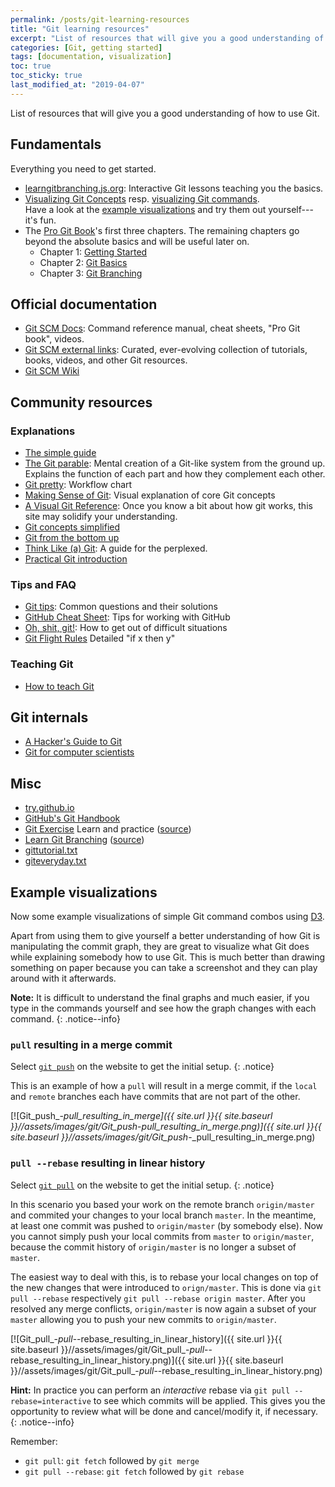 ```yaml
---
permalink: /posts/git-learning-resources
title: "Git learning resources"
excerpt: "List of resources that will give you a good understanding of how to use Git."
categories: [Git, getting started]
tags: [documentation, visualization]
toc: true
toc_sticky: true
last_modified_at: "2019-04-07"
---
```


List of resources that will give you a good understanding of how to use Git.


## Fundamentals
Everything you need to get started.
* [learngitbranching.js.org](https://learngitbranching.js.org/): Interactive Git lessons teaching you the basics.
* [Visualizing Git Concepts](https://onlywei.github.io/explain-git-with-d3) resp. [visualizing Git commands](https://git-school.github.io/visualizing-git/).  
  Have a look at the [example visualizations](#example-visualizations) and try them out yourself---it's fun.
* The [Pro Git Book](https://git-scm.com/book/en/v2)'s first three chapters. The remaining chapters go beyond the absolute basics and will be useful later on.
  * Chapter 1: [Getting Started](https://git-scm.com/book/en/v2/Getting-Started-About-Version-Control)
  * Chapter 2: [Git Basics](https://git-scm.com/book/en/v2/Git-Basics-Getting-a-Git-Repository)
  * Chapter 3: [Git Branching](https://git-scm.com/book/en/v2/Git-Branching-Branches-in-a-Nutshell)


## Official documentation
* [Git SCM Docs](https://git-scm.com/doc/): Command reference manual, cheat sheets, "Pro Git book", videos.
* [Git SCM external links](https://git-scm.com/documentation/external-links): Curated, ever-evolving collection of tutorials, books, videos, and other Git resources.
* [Git SCM Wiki](https://git.wiki.kernel.org/)


## Community resources

### Explanations
* [The simple guide](https://rogerdudler.github.io/git-guide/)
* [The Git parable](http://tom.preston-werner.com/2009/05/19/the-git-parable.html): Mental creation of a Git-like system from the ground up. Explains the function of each part and how they complement each other.
* [Git pretty](http://justinhileman.info/article/git-pretty/): Workflow chart
* [Making Sense of Git](https://appendto.com/2015/06/making-sense-of-git-a-visual-perspective/): Visual explanation of core Git concepts
* [A Visual Git Reference](https://marklodato.github.io/visual-git-guide/index-en.html): Once you know a bit about how git works, this site may solidify your understanding.
* [Git concepts simplified](http://gitolite.com/gcs.html)
* [Git from the bottom up](https://jwiegley.github.io/git-from-the-bottom-up/)
* [Think Like (a) Git](http://think-like-a-git.net/): A guide for the perplexed.
* [Practical Git introduction](http://marc.helbling.fr/2014/09/practical-git-introduction)

### Tips and FAQ
* [Git tips](https://github.com/git-tips/tips): Common questions and their solutions
* [GitHub Cheat Sheet](https://github.com/tiimgreen/github-cheat-sheet): Tips for working with GitHub
* [Oh, shit, git!](http://ohshitgit.com/): How to get out of difficult situations
* [Git Flight Rules](https://github.com/k88hudson/git-flight-rules) Detailed "if x then y"

### Teaching Git
* [How to teach Git](https://rachelcarmena.github.io/2018/12/12/how-to-teach-git.html)


## Git internals
* [A Hacker's Guide to Git](https://wildlyinaccurate.com/a-hackers-guide-to-git/)
* [Git for computer scientists](http://eagain.net/articles/git-for-computer-scientists/)


## Misc
* [try.github.io](http://try.github.io/)
* [GitHub's Git Handbook](https://guides.github.com/introduction/git-handbook/)
* [Git Exercise](https://gitexercises.fracz.com/) Learn and practice ([source](https://news.ycombinator.com/item?id=16107981))
* [Learn Git Branching](https://learngitbranching.js.org/) ([source](https://news.ycombinator.com/item?id=18504948))
* [gittutorial.txt](https://github.com/git/git/blob/master/Documentation/gittutorial.txt)
* [giteveryday.txt](https://github.com/git/git/blob/master/Documentation/giteveryday.txt)


## Example visualizations
Now some example visualizations of simple Git command combos using [D3](https://onlywei.github.io/explain-git-with-d3/).

Apart from using them to give yourself a better understanding of how Git is manipulating the commit graph, they are great to visualize what Git does while explaining somebody how to use Git. This is much better than drawing something on paper because you can take a screenshot and they can play around with it afterwards.

**Note:** It is difficult to understand the final graphs and much easier, if you type in the commands yourself and see how the graph changes with each command.
{: .notice--info}

### `pull` resulting in a merge commit
Select [`git push`](https://onlywei.github.io/explain-git-with-d3/#push) on the website to get the initial setup.
{: .notice}

This is an example of how a `pull` will result in a merge commit, if the `local` and `remote` branches each have commits that are not part of the other.

[![Git_push_-_pull_resulting_in_merge]({{ site.url }}{{ site.baseurl }}//assets/images/git/Git_push_-_pull_resulting_in_merge.png)]({{ site.url }}{{ site.baseurl }}//assets/images/git/Git_push_-_pull_resulting_in_merge.png)

### `pull --rebase` resulting in linear history
Select [`git pull`](https://onlywei.github.io/explain-git-with-d3/#pull) on the website to get the initial setup.
{: .notice}

In this scenario you based your work on the remote branch `origin/master` and commited your changes to your local branch `master`. In the meantime, at least one commit was pushed to `origin/master` (by somebody else). Now you cannot simply push your local commits from `master` to `origin/master`, because the commit history of `origin/master` is no longer a subset of `master`.

The easiest way to deal with this, is to rebase your local changes on top of the new changes that were introduced to `orign/master`. This is done via `git pull --rebase` respectively `git pull --rebase origin master`. After you resolved any merge conflicts, `origin/master` is now again a subset of your `master` allowing you to push your new commits to `origin/master`.

[![Git_pull_-_pull_--rebase_resulting_in_linear_history]({{ site.url }}{{ site.baseurl }}//assets/images/git/Git_pull_-_pull_--rebase_resulting_in_linear_history.png)]({{ site.url }}{{ site.baseurl }}//assets/images/git/Git_pull_-_pull_--rebase_resulting_in_linear_history.png)

**Hint:** In practice you can perform an *interactive* rebase via `git pull --rebase=interactive` to see which commits will be applied. This gives you the opportunity to review what will be done and cancel/modify it, if necessary.
{: .notice--info}

Remember:
* `git pull`: `git fetch` followed by `git merge`
* `git pull --rebase`: `git fetch` followed by `git rebase`

